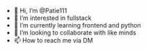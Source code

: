 - 👋 Hi, I’m @Patie111
- 👀 I’m interested in fullstack 
- 🌱 I’m currently learning frontend and python 
- 💞️ I’m looking to collaborate with like minds 
- 📫 How to reach me via DM 

<!---
Patie111/Patie111 is a ✨ special ✨ repository because its `README.md` (this file) appears on your GitHub profile.
You can click the Preview link to take a look at your changes.
--->
